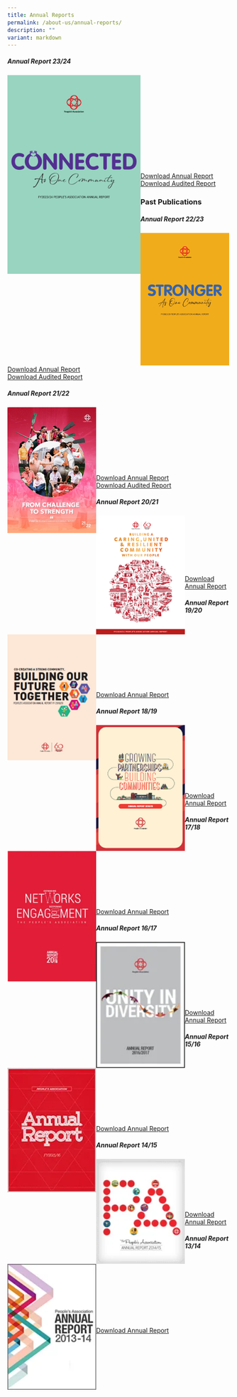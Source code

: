 ```yaml
---
title: Annual Reports
permalink: /about-us/annual-reports/
description: ""
variant: markdown
---
```

#####  Annual Report 23/24

<img style="width:300px" align="left" src="/images/About%20Us/Annual%20Reports/AR_Thumbnail.jpg">

<br><br><br>
<br><br><br><br><br><br><br><br><br>

[Download Annual Report ](https://go.gov.sg/pa-annual-report-2324)<br>
[Download Audited Report](/files/About%20Us/Annual%20Reports/Peoples_Association_Financial_Statements_2024.pdf)
<br>
### Past Publications

##### Annual Report 22/23



<img style="width:200px" align="left" src="/images/About%20Us/Annual%20Reports/20231002%20pa%20ar%20thumbnail%201131%20x%201684%20(v2).png"><br><br><br><br><br><br><br><br>

[Download Annual Report ](https://go.gov.sg/pa-annual-report-2223)<br>
[Download Audited Report](/files/About%20Us/Annual%20Reports/pa%20financial%20statements%202223.pdf)
<br>
##### Annual Report 21/22



<img style="width:200px" align="left" src="/images/About%20Us/Annual%20Reports/PA%20AR%202122.png"><br><br><br><br><br><br><br><br>

[Download Annual Report ](https://go.gov.sg/pa-annual-report-2122)<br>
[Download Audited Report](/files/About%20Us/Annual%20Reports/Financial%20Statement%202122.pdf)
##### Annual Report 20/21



<img style="width:200px" align="left" src="/images/About%20Us/Annual%20Reports/AR20.png"><br><br><br><br><br><br><br>

[Download Annual Report](https://go.gov.sg/pa-annual-report-2021)

##### Annual Report 19/20



<img style="width:200px" align="left" src="/images/About%20Us/Annual%20Reports/AR19.png"><br><br><br><br><br><br><br><br>

[Download Annual Report](/files/About%20Us/Annual%20Reports/pa-annual-report-1920.pdf)			

##### Annual Report 18/19


<img style="width:200px" align="left" src="/images/About%20Us/Annual%20Reports/AR18.png"><br><br><br><br><br><br><br><br>

[Download Annual Report]( https://go.gov.sg/pa-annual-report-1819)

##### Annual Report 17/18

<img style="width:200px" align="left" src="/images/About%20Us/Annual%20Reports/AR17-2.png"><br><br><br><br><br><br><br><br>

[Download Annual Report](/files/About%20Us/Annual%20Reports/pa-annual-report-1718.pdf)
##### Annual Report 16/17


<img style="width:200px" align="left" src="/images/About%20Us/Annual%20Reports/AR16.png"><br><br><br><br><br><br><br><br>

[Download Annual Report](/files/About%20Us/Annual%20Reports/pa-annual-report-1617.pdf)
##### Annual Report 15/16


<img style="width:200px" align="left" src="/images/About%20Us/Annual%20Reports/AR15.png"><br><br><br><br><br><br><br><br>
																					 
[Download Annual Report](/files/About%20Us/Annual%20Reports/pa-annual-report-1516.pdf)

##### Annual Report 14/15


<img style="width:200px" align="left" src="/images/About%20Us/Annual%20Reports/AR14.png"><br><br><br><br><br><br>

[Download Annual Report](/files/About%20Us/Annual%20Reports/pa-annual-report-1415.pdf)

##### Annual Report 13/14



<img style="width:200px" align="left" src="/images/About%20Us/Annual%20Reports/AR13.png"><br><br><br><br><br><br><br><br>

[Download Annual Report](/files/About%20Us/Annual%20Reports/pa-annual-report-1314.pdf)